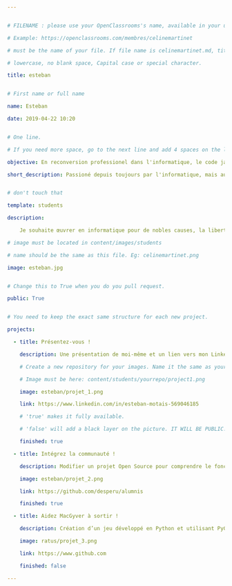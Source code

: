 ```yaml
---


# FILENAME : please use your OpenClassrooms's name, available in your url.

# Example: https://openclassrooms.com/membres/celinemartinet

# must be the name of your file. If file name is celinemartinet.md, title is celinemartinet.

# lowercase, no blank space, Capital case or special character.

title: esteban


# First name or full name

name: Esteban

date: 2019-04-22 10:20


# One line.

# If you need more space, go to the next line and add 4 spaces on the left, as in 'description'.

objective: En reconversion professionel dans l'informatique, le code java pour android.

short_description: Passioné depuis toujours par l'informatique, mais aussi la musique, le sport, la physique-chimie...


# don't touch that

template: students

description:

    Je souhaite œuvrer en informatique pour de nobles causes, la liberté, le mieux vivre ensemble, l'environnement, les éco-energies...

# image must be located in content/images/students

# name should be the same as this file. Eg: celinemartinet.png

image: esteban.jpg


# Change this to True when you do you pull request.

public: True


# You need to keep the exact same structure for each new project.

projects:

  - title: Présentez-vous !

    description: Une présentation de moi-même et un lien vers mon LinkedIn.

    # Create a new repository for your images. Name it the same as your nickname and profile picture.

    # Image must be here: content/students/yourrepo/project1.png

    image: esteban/projet_1.png

    link: https://www.linkedin.com/in/esteban-motais-569046185

    # 'true' makes it fully available.

    # 'false' will add a black layer on the picture. IT WILL BE PUBLIC!

    finished: true

  - title: Intégrez la communauté !

    description: Modifier un projet Open Source pour comprendre le fonctionnement de Git, de Github et des pull requests. 

    image: esteban/projet_2.png

    link: https://github.com/desperu/alumnis

    finished: true

  - title: Aidez MacGyver à sortir !

    description: Création d’un jeu développé en Python et utilisant PyGame.

    image: ratus/projet_3.png

    link: https://www.github.com

    finished: false

---
```

